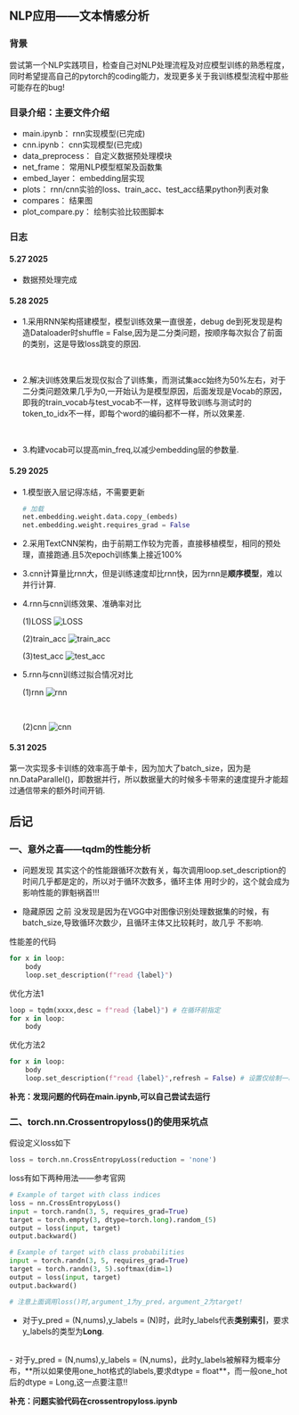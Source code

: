 ## NLP应用——文本情感分析

### 背景

尝试第一个NLP实践项目，检查自己对NLP处理流程及对应模型训练的熟悉程度，同时希望提高自己的pytorch的coding能力，发现更多关于我训练模型流程中那些可能存在的bug!


### 目录介绍：主要文件介绍

- main.ipynb： rnn实现模型(已完成)
- cnn.ipynb： cnn实现模型(已完成)
- data_preprocess： 自定义数据预处理模块
- net_frame： 常用NLP模型框架及函数集
- embed_layer： embedding层实现
- plots： rnn/cnn实验的loss、train_acc、test_acc结果python列表对象
- compares： 结果图
- plot_compare.py： 绘制实验比较图脚本


### 日志

#### 5.27 2025
- 数据预处理完成

#### 5.28 2025
- 1.采用RNN架构搭建模型，模型训练效果一直很差，debug de到死发现是构造Dataloader时shuffle = False,因为是二分类问题，按顺序每次拟合了前面的类别，这是导致loss跳变的原因.
<br>

- 2.解决训练效果后发现仅拟合了训练集，而测试集acc始终为50%左右，对于二分类问题效果几乎为0,一开始认为是模型原因，后面发现是Vocab的原因，即我的train_vocab与test_vocab不一样，这样导致训练与测试时的token_to_idx不一样，即每个word的编码都不一样，所以效果差.

<br>

- 3.构建vocab可以提高min_freq,以减少embedding层的参数量.

#### 5.29 2025

- 1.模型嵌入层记得冻结，不需要更新
    ```py
    # 加载
    net.embedding.weight.data.copy_(embeds)
    net.embedding.weight.requires_grad = False
    ```

- 2.采用TextCNN架构，由于前期工作较为完善，直接移植模型，相同的预处理，直接跑通.且5次epoch训练集上接近100%

- 3.cnn计算量比rnn大，但是训练速度却比rnn快，因为rnn是**顺序模型**，难以并行计算.

- 4.rnn与cnn训练效果、准确率对比

  (1)LOSS
  ![LOSS](compares/1.png)

  (2)train_acc
  ![train_acc](compares/2.png)

  (3)test_acc
  ![test_acc](compares/3.png)

- 5.rnn与cnn训练过拟合情况对比

  (1)rnn
  ![rnn](compares/4.png)

  <br>

  (2)cnn
  ![cnn](compares/5.png)

#### 5.31 2025

第一次实现多卡训练的效率高于单卡，因为加大了batch_size，因为是nn.DataParallel()，即数据并行，所以数据量大的时候多卡带来的速度提升才能超过通信带来的额外时间开销.

## 后记

### 一、意外之喜——tqdm的性能分析

- 问题发现
其实这个的性能跟循环次数有关，每次调用loop.set_description的时间几乎都是定的，所以对于循环次数多，循环主体
用时少的，这个就会成为影响性能的罪魁祸首!!!

- 隐藏原因
之前 没发现是因为在VGG中对图像识别处理数据集的时候，有batch_size,导致循环次数少，且循环主体又比较耗时，故几乎
不影响.

性能差的代码
```py
for x in loop:
    body
    loop.set_description(f"read {label}")
```

优化方法1
```py
loop = tqdm(xxxx,desc = f"read {label}") # 在循环前指定
for x in loop:
    body
```

优化方法2
```py
for x in loop:
    body
    loop.set_description(f"read {label}",refresh = False) # 设置仅绘制一次，关闭动态刷新
```

**补充：发现问题的代码在main.ipynb,可以自己尝试去运行**

### 二、torch.nn.Crossentropyloss()的使用采坑点

假设定义loss如下
```py
loss = torch.nn.CrossEntropyLoss(reduction = 'none')
```

loss有如下两种用法——参考官网

```py
# Example of target with class indices
loss = nn.CrossEntropyLoss()
input = torch.randn(3, 5, requires_grad=True)
target = torch.empty(3, dtype=torch.long).random_(5)
output = loss(input, target)
output.backward()

# Example of target with class probabilities
input = torch.randn(3, 5, requires_grad=True)
target = torch.randn(3, 5).softmax(dim=1)
output = loss(input, target)
output.backward()

# 注意上面调用loss()时,argument_1为y_pred，argument_2为target!
```

- 对于y_pred = (N,nums),y_labels = (N)时，此时y_labels代表**类别索引**，要求y_labels的类型为**Long**.
<br>
- 对于y_pred = (N,nums),y_labels = (N,nums)，此时y_labels被解释为概率分布，**所以如果使用one_hot格式的labels,要求dtype = float**，而一般one_hot后的dtype = Long,这一点要注意!!

**补充：问题实验代码在crossentropyloss.ipynb**
